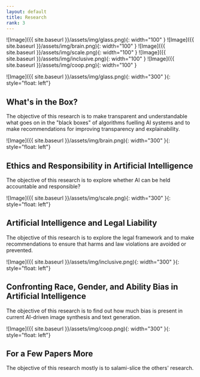 ```yaml
---
layout: default
title: Research
rank: 3
---
```


![Image]({{ site.baseurl }}/assets/img/glass.png){: width="100" } ![Image]({{ site.baseurl }}/assets/img/brain.png){: width="100" } ![Image]({{ site.baseurl }}/assets/img/scale.png){: width="100" } ![Image]({{ site.baseurl }}/assets/img/inclusive.png){: width="100" } ![Image]({{ site.baseurl }}/assets/img/coop.png){: width="100" }


![Image]({{ site.baseurl }}/assets/img/glass.png){: width="300" }{: style="float: left"} 
## What's in the Box?
The objective of this research is to make transparent and understandable what goes on in the "black boxes" of algorithms fuelling AI systems and to make recommendations for improving transparency and explainability.

![Image]({{ site.baseurl }}/assets/img/brain.png){: width="300" }{: style="float: left"} 
## Ethics and Responsibility in Artificial Intelligence
The objective of this research is to explore whether AI can be held accountable and responsible?

![Image]({{ site.baseurl }}/assets/img/scale.png){: width="300" }{: style="float: left"} 
## Artificial Intelligence and Legal Liability
The objective of this research is to explore the legal framework and to make recommendations to ensure that harms and law violations are avoided or prevented.

![Image]({{ site.baseurl }}/assets/img/inclusive.png){: width="300" }{: style="float: left"} 
## Confronting Race, Gender, and Ability Bias in Artificial Intelligence
The objective of this research is to find out how much bias is present in current AI-driven image synthesis and text generation.

![Image]({{ site.baseurl }}/assets/img/coop.png){: width="300" }{: style="float: left"} 
## For a Few Papers More
The objective of this research mostly is to salami-slice the others' research.

